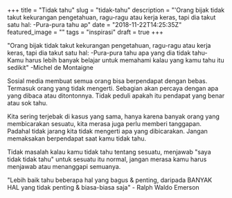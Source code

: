 +++
title = "Tidak tahu"
slug = "tidak-tahu"
description = "'Orang bijak tidak takut kekurangan pengetahuan, ragu-ragu atau kerja keras, tapi dia takut satu hal: -Pura-pura tahu ap"
date = "2018-11-22T14:25:35Z"
featured_image = ""
tags = "inspirasi"
draft = true
+++ 

"Orang bijak tidak takut kekurangan pengetahuan, ragu-ragu atau kerja keras, tapi dia takut satu hal: -Pura-pura tahu apa yang dia tidak tahu-
Kamu harus lebih banyak belajar untuk memahami kalau yang kamu tahu itu sedikit" -Michel de Montaigne

Sosial media membuat semua orang bisa berpendapat dengan bebas. Termasuk orang yang tidak mengerti. Sebagian akan percaya dengan apa yang dibaca atau ditontonnya. Tidak peduli apakah itu pendapat yang benar atau sok tahu.

Kita sering terjebak di kasus yang sama, hanya karena banyak orang yang membicarakan sesuatu, kita merasa juga perlu memberi tanggapan. Padahal tidak jarang kita tidak mengerti apa yang dibicarakan. Jangan memaksakan berpendapat saat kamu tidak tahu.

Tidak masalah kalau kamu tidak tahu tentang sesuatu, menjawab "saya tidak tidak tahu" untuk sesuatu itu normal, jangan merasa kamu harus menjawab atau menanggapi semuanya.

"Lebih baik tahu beberapa hal yang bagus & penting, daripada BANYAK HAL yang tidak penting  & biasa-biasa saja" - Ralph Waldo Emerson
